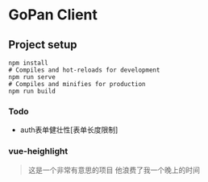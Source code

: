 # GoPan Client

## Project setup

```shell script
npm install
# Compiles and hot-reloads for development
npm run serve
# Compiles and minifies for production
npm run build
```

### Todo

- auth表单健壮性[表单长度限制]

### vue-heighlight

> 这是一个非常有意思的项目 他浪费了我一个晚上的时间
